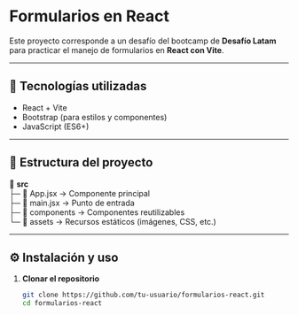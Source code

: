 # Formularios en React

Este proyecto corresponde a un desafío del bootcamp de **Desafío Latam** para practicar el manejo de formularios en **React con Vite**.

---

## 🚀 Tecnologías utilizadas
- React + Vite
- Bootstrap (para estilos y componentes)
- JavaScript (ES6+)

---

## 📂 Estructura del proyecto

📁 **src**  
   ├─ 📄 App.jsx → Componente principal  
   ├─ 📄 main.jsx → Punto de entrada  
   ├─ 📁 components → Componentes reutilizables  
   └─ 📁 assets → Recursos estáticos (imágenes, CSS, etc.)  

---

## ⚙️ Instalación y uso

1. **Clonar el repositorio**
   ```bash
   git clone https://github.com/tu-usuario/formularios-react.git
   cd formularios-react
